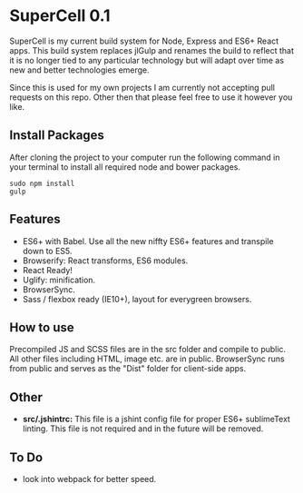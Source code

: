 # SuperCell 0.1

SuperCell is my current build system for Node, Express and ES6+ React apps.  This build system replaces jlGulp and renames the build to reflect that it is no longer tied to any particular technology but will adapt over time as new and better technologies emerge. 

Since this is used for my own projects I am currently not accepting pull requests on this repo.  Other then that please feel free to use it however you like.

## Install Packages

After cloning the project to your computer run the following command in your terminal to install all required node and bower packages.

	sudo npm install
	gulp	
		


## Features

- ES6+ with Babel.  Use all the new niffty ES6+ features and transpile down to ES5.
- Browserify: React transforms, ES6 modules.
- React Ready!
- Uglify: minification.
- BrowserSync.
- Sass / flexbox ready (IE10+), layout for everygreen browsers.

## How to use

Precompiled JS and SCSS files are in the src folder and compile to public.  All other files including HTML, image etc. are in public.  BrowserSync runs from public and serves as the "Dist" folder for client-side apps.

## Other

- **src/.jshintrc:**  This file is a jshint config file for proper ES6+ sublimeText linting.  This file is not required and in the future will be removed.


## To Do
- look into webpack for better speed.
